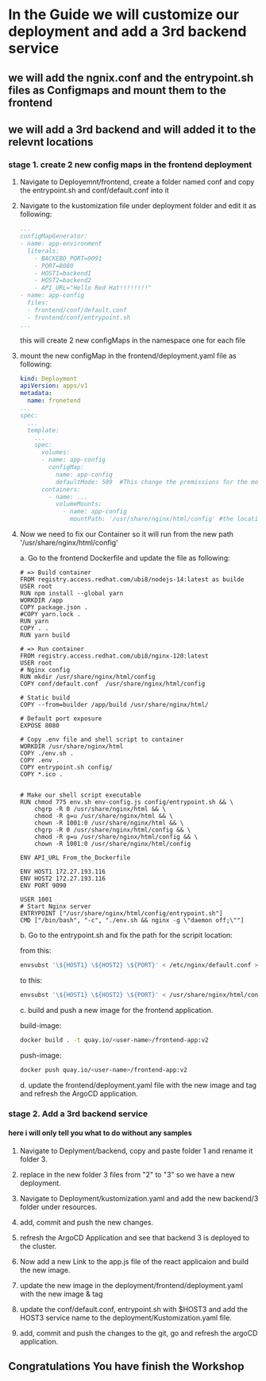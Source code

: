 # In the Guide we will customize our deployment and add a 3rd backend service

## we will add the ngnix.conf and the entrypoint.sh files as Configmaps and mount them to the frontend

## we will add a 3rd backend and will added it to the relevnt locations

### stage 1. create 2 new config maps in the frontend deployment

1. Navigate to Deployemnt/frontend, create a folder named conf and copy the entrypoint.sh and conf/default.conf into it

2. Navigate to the kustomization file under deployment folder and edit it as following:

    ```YAML
    ...
    configMapGenerator:
    - name: app-environment
      literals:
        - BACKEBD_PORT=9091
        - PORT=8080
        - HOST1=backend1
        - HOST2=backend2
        - API_URL="Hello Red Hat!!!!!!!!"
    - name: app-config
      files:
      - frontend/conf/default.conf
      - frontend/conf/entrypoint.sh
    ...
    ```

    this will create 2 new configMaps in the namespace one for each file

3. mount the new configMap in the frontend/deployment.yaml file as following:

    ```YAML
    kind: Deployment
    apiVersion: apps/v1
    metadata:
      name: fronetend
    ...
    spec:
      ...
      template:
        ...
        spec:
          volumes:
          - name: app-config
            configMap:
              name: app-config
              defaultMode: 509  #This change the premissions for the mounted files
          containers:
            - name: ...
              volumeMounts:
                - name: app-config
                  mountPath: '/usr/share/nginx/html/config' #the location where the files will be mounted
    ```

4. Now we need to fix our Container so it will run from the new path '/usr/share/nginx/html/config'

    a. Go to the frontend Dockerfile and update the file as following:

      ```Docker
      # => Build container
      FROM registry.access.redhat.com/ubi8/nodejs-14:latest as builde
      USER root
      RUN npm install --global yarn
      WORKDIR /app
      COPY package.json .
      #COPY yarn.lock .
      RUN yarn
      COPY . .
      RUN yarn build
              
      # => Run container
      FROM registry.access.redhat.com/ubi8/nginx-120:latest
      USER root
      # Nginx config
      RUN mkdir /usr/share/nginx/html/config
      COPY conf/default.conf  /usr/share/nginx/html/config
              
      # Static build
      COPY --from=builder /app/build /usr/share/nginx/html/
              
      # Default port exposure
      EXPOSE 8080
              
      # Copy .env file and shell script to container
      WORKDIR /usr/share/nginx/html
      COPY ./env.sh .
      COPY .env .
      COPY entrypoint.sh config/
      COPY *.ico .
              
              
      # Make our shell script executable
      RUN chmod 775 env.sh env-config.js config/entrypoint.sh && \
          chgrp -R 0 /usr/share/nginx/html && \
          chmod -R g=u /usr/share/nginx/html && \
          chown -R 1001:0 /usr/share/nginx/html && \
          chgrp -R 0 /usr/share/nginx/html/config && \
          chmod -R g=u /usr/share/nginx/html/config && \
          chown -R 1001:0 /usr/share/nginx/html/config
              
      ENV API_URL From_the_Dockerfile
              
      ENV HOST1 172.27.193.116
      ENV HOST2 172.27.193.116
      ENV PORT 9090
              
      USER 1001
      # Start Nginx server
      ENTRYPOINT ["/usr/share/nginx/html/config/entrypoint.sh"]
      CMD ["/bin/bash", "-c", "./env.sh && nginx -g \"daemon off;\""]
      ```

    b. Go to the entrypoint.sh and fix the path for the scripit location:

      from this:

      ```Bash
      envsubst '\${HOST1} \${HOST2} \${PORT}' < /etc/nginx/default.conf > /etc/nginx/nginx.conf
      ```

      to this:

      ```Bash
      envsubst '\${HOST1} \${HOST2} \${PORT}' < /usr/share/nginx/html/config/default.conf > /etc/nginx/nginx.conf
      ```

    c. build and push a new image for the frontend application.

      build-image:

      ```Bash
      docker build . -t quay.io/<user-name>/frontend-app:v2
      ```

      push-image:

      ```Bash
      docker push quay.io/<user-name>/frontend-app:v2
      ```

    d. update the frontend/deployment.yaml file with the new image and tag and refresh the ArgoCD application.

### stage 2. Add a 3rd backend service

#### here i will only tell you what to do without any samples

1. Navigate to Deplyment/backend, copy and paste folder 1 and rename it folder 3.

2. replace in the new folder 3 files from "2" to "3" so we have a new deployment.

3. Navigate to Deployment/kustomization.yaml and add the new backend/3 folder under resources.

4. add, commit and push the new changes.

5. refresh the ArgoCD Application and see that backend 3 is deployed to the cluster.

6. Now add a new Link to the app.js file of the react applicaion and build the new image.

7. update the new image in the deployment/frontend/deployment.yaml with the new image & tag

8. update the conf/default.conf, entrypoint.sh with $HOST3 and add the HOST3 service name to the deployment/Kustomization.yaml file.

9. add, commit and push the changes to the git, go and refresh the argoCD application.

## Congratulations You have finish the Workshop
